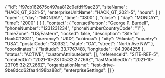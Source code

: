 {
    "id": "f97cb162675c497aa812c9efd9f9ac23",
    "siteName": "HACK_GT_2021-5",
    "enterpriseUnitName": "HACK_GT_2021-5",
    "hours": [
        {
            "open": {
                "day": "MONDAY",
                "time": "0800"
            },
            "close": {
                "day": "MONDAY",
                "time": "2000"
            }
        }
    ],
    "contact": {
        "contactPerson": "George P. Burdell",
        "phoneNumber": "1231231234",
        "phoneNumberCountryCode": "1"
    },
    "timeZone": "US/Eastern",
    "locked": false,
    "description": "Site for HackGT2021",
    "currency": "USD",
    "address": {
        "city": "Atlanta",
        "country": "USA",
        "postalCode": "30332",
        "state": "GA",
        "street": "North Ave NW"
    },
    "coordinates": {
        "latitude": 33.7767488,
        "longitude": -84.3984255
    },
    "status": "ACTIVE",
    "customAttributeSets": [],
    "referenceId": "SITE-REF-5",
    "createdOn": "2021-10-23T05:32:27.266Z",
    "lastModifiedOn": "2021-10-23T05:32:27.266Z",
    "organizationName": "test-drive-9be8dcd62faa4498ba88d",
    "enterpriseSettings": []
}